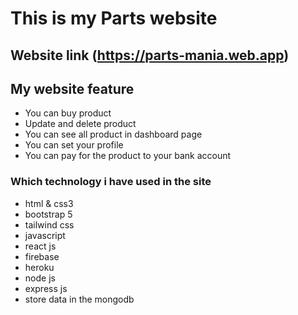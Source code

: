# This is my Parts website
## Website link (https://parts-mania.web.app)
## My website feature
- You can buy product
- Update and delete product
- You can see all product in dashboard page
- You can set your profile
- You can pay for the product to your bank account

### Which technology i have used in the site
- html & css3
- bootstrap 5
- tailwind css
- javascript 
- react js
- firebase 
- heroku 
- node js
- express js
- store data in the mongodb
